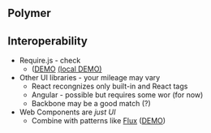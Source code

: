 ## Polymer
## Interoperability

* Require.js - check
  * (<a href="/examples/polymer/0.5" target="_blank">DEMO</a> <a href="http://localhost:3000/polymer/0.5" target="_blank">(local DEMO)</a>
* Other UI libraries - your mileage may vary
  * React recongnizes only built-in and React tags
  * Angular - possible but requires some wor (for now)
  * Backbone may be a good match (?)
* Web Components are _just UI_
  * Combine with patterns like [Flux](https://facebook.github.io/flux/) ([DEMO](https://github.com/tpluscode/polymer-flux))